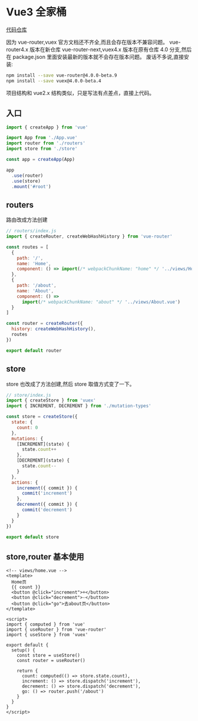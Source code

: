 # Vue3 全家桶

[代码仓库](https://github.com/zyq190308/Vue3Demo)

因为 vue-router,vuex 官方文档还不齐全,而且会存在版本不兼容问题。
vue-router4.x 版本在新仓库 vue-router-next,vuex4.x 版本在原有仓库 4.0 分支,然后在 package.json 里面安装最新的版本就不会存在版本问题。
废话不多说,直接安装:

```bash
npm install --save vue-router@4.0.0-beta.9
npm install --save vuex@4.0.0-beta.4
```

项目结构和 vue2.x 结构类似，只是写法有点差点，直接上代码。

## 入口

```js
import { createApp } from 'vue'

import App from './App.vue'
import router from './routers'
import store from './store'

const app = createApp(App)

app
  .use(router)
  .use(store)
  .mount('#root')
```

## routers

路由改成方法创建

```js
// routers/index.js
import { createRouter, createWebHashHistory } from 'vue-router'

const routes = [
  {
    path: '/',
    name: 'Home',
    component: () => import(/* webpackChunkName: "home" */ '../views/Home.vue')
  },
  {
    path: '/about',
    name: 'About',
    component: () =>
      import(/* webpackChunkName: "about" */ '../views/About.vue')
  }
]

const router = createRouter({
  history: createWebHashHistory(),
  routes
})

export default router
```

## store

store 也改成了方法创建,然后 store 取值方式变了一下。

```js
// store/index.js
import { createStore } from 'vuex'
import { INCREMENT, DECREMENT } from './mutation-types'

const store = createStore({
  state: {
    count: 0
  },
  mutations: {
    [INCREMENT](state) {
      state.count++
    },
    [DECREMENT](state) {
      state.count--
    }
  },
  actions: {
    increment({ commit }) {
      commit('increment')
    },
    decrement({ commit }) {
      commit('decrement')
    }
  }
})

export default store
```

## store,router 基本使用

```vue
<!-- views/home.vue -->
<template>
  Home页
  {{ count }}
  <button @click="increment">+</button>
  <button @click="decrement">-</button>
  <button @click="go">去about页</button>
</template>

<script>
import { computed } from 'vue'
import { useRouter } from 'vue-router'
import { useStore } from 'vuex'

export default {
  setup() {
    const store = useStore()
    const router = useRouter()

    return {
      count: computed(() => store.state.count),
      increment: () => store.dispatch('increment'),
      decrement: () => store.dispatch('decrement'),
      go: () => router.push('/about')
    }
  }
}
</script>
```

<Vssue />
